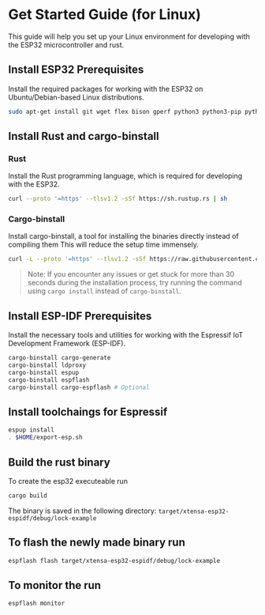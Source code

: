 # Get Started Guide (for Linux)

This guide will help you set up your Linux environment for developing with the ESP32 microcontroller and rust.

## Install ESP32 Prerequisites

Install the required packages for working with the ESP32 on Ubuntu/Debian-based Linux distributions.

```bash
sudo apt-get install git wget flex bison gperf python3 python3-pip python3-venv cmake ninja-build ccache libffi-dev libssl-dev dfu-util libusb-1.0-0 libudev-dev
```

## Install Rust and cargo-binstall

### Rust

Install the Rust programming language, which is required for developing with the ESP32.

```bash
curl --proto '=https' --tlsv1.2 -sSf https://sh.rustup.rs | sh
```

### Cargo-binstall

Install cargo-binstall, a tool for installing the binaries directly instead of compiling them This will reduce the setup time immensely.

```bash
curl -L --proto '=https' --tlsv1.2 -sSf https://raw.githubusercontent.com/cargo-bins/cargo-binstall/main/install-from-binstall-release.sh | bash
```

> Note: If you encounter any issues or get stuck for more than 30 seconds during the installation process, try running the command using `cargo install` instead of `cargo-binstall`.

## Install ESP-IDF Prerequisites

Install the necessary tools and utilities for working with the Espressif IoT Development Framework (ESP-IDF).

``` bash
cargo-binstall cargo-generate
cargo-binstall ldproxy
cargo-binstall espup
cargo-binstall espflash
cargo-binstall cargo-espflash # Optional
```

## Install toolchaings for Espressif
``` bash
espup install
. $HOME/export-esp.sh
```

## Build the rust binary
To create the esp32 executeable run 
``` bash
cargo build
```
The binary is saved in the following directory: `target/xtensa-esp32-espidf/debug/lock-example`

## To flash the newly made binary run
``` bash
espflash flash target/xtensa-esp32-espidf/debug/lock-example
```

## To monitor the run
``` bash
espflash monitor
```
